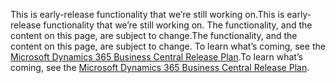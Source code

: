 <span data-ttu-id="0abed-101">This is early-release functionality that we’re still working on.</span><span class="sxs-lookup"><span data-stu-id="0abed-101">This is early-release functionality that we’re still working on.</span></span> <span data-ttu-id="0abed-102">The functionality, and the content on this page, are subject to change.</span><span class="sxs-lookup"><span data-stu-id="0abed-102">The functionality, and the content on this page, are subject to change.</span></span> <span data-ttu-id="0abed-103">To learn what’s coming, see the [Microsoft Dynamics 365 Business Central Release Plan](https://go.microsoft.com/fwlink/?linkid=2047422).</span><span class="sxs-lookup"><span data-stu-id="0abed-103">To learn what’s coming, see the [Microsoft Dynamics 365 Business Central Release Plan](https://go.microsoft.com/fwlink/?linkid=2047422).</span></span>
